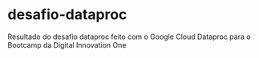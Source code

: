 # desafio-dataproc
Resultado do desafio dataproc feito com o Google Cloud Dataproc para o Bootcamp da Digital Innovation One
